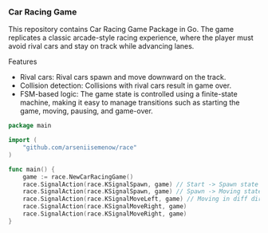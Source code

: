 ### Car Racing Game
This repository contains Car Racing Game Package in Go.
The game replicates a classic arcade-style racing experience, 
where the player must avoid rival cars and stay on track while advancing lanes.

Features
- Rival cars: Rival cars spawn and move downward on the track.
- Collision detection: Collisions with rival cars result in game over.
- FSM-based logic: The game state is controlled using a finite-state machine, making it easy to manage transitions such as starting the game, moving, pausing, and game-over.
```go
package main

import (
	"github.com/arseniisemenow/race"
)

func main() {
	game := race.NewCarRacingGame()
	race.SignalAction(race.KSignalSpawn, game) // Start -> Spawn state
	race.SignalAction(race.KSignalSpawn, game) // Spawn -> Moving state
	race.SignalAction(race.KSignalMoveLeft, game) // Moving in diff directions 
	race.SignalAction(race.KSignalMoveRight, game) 
	race.SignalAction(race.KSignalMoveRight, game) 
}

```

